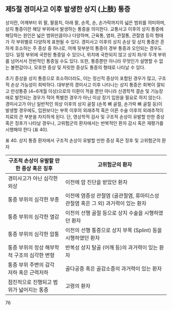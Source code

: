 ## 제5절 경미사고 이후 발생한 상지 (上肢) 통증

상지란, 어깨부터 위 팔, 팔꿈치, 아래 팔, 손목, 손, 손가락까지의 넓은 범위를 의미하며, 상지 통증이란 해당 부위에서 발생하는 통증을 의미한다. 교통사고 이후의 상지 통증에 해당하는 원인은 넓은 범위만큼이나 다양하며, 근육통, 염좌, 관절통, 관절염 등의 형태가 각 부위별로 다양하게 표현될 수 있다. 경미사고 이후의 상지 손상 및 상지 통증은 흔하게 호소하는 주 증상 중 하나로, 어깨 뒷부분의 통증이 경부 통증과 오인되는 경우도 있다. 일정 부위에 국한된 통증일 수 있으나, 위치에 국한되지 않고 상지 좌/우 두개 부위를 넘어서서 전반적인 통증일 수도 있다. 또한, 통증뿐만 아니라 무엇인가 설명할 수 없는 불편감이나, 모호한 증상 및 저릿한 증상도 통증의 형태로 나타날 수 있다.

초기 증상을 상지 통증으로 호소하더라도, 이는 정신적 증상이 포함된 경우가 많고, 구조적 손상 가능성이 희박하다. 대부분의 경미사고 이후 나타나는 상지 통증은 회복이 잘되고 만성통증 (4~6개월 이상)으로의 이환이 적을 뿐만 아니라 신경학적 결손 및 기능장애로 발전되는 경우가 적어 특별한 경우가 아닌 이상 장기 입원을 필요로 하지 않는다. 경미사고가 아닌 일반적인 외상 이후의 상지 골절 (손목 뼈 골절, 손가락 뼈 골절 등)이 발생할 경우에도, 입원보다는 부목 이후의 외래추적 혹은 이른 수술 이후의 외래추적이 치료의 큰 부분을 차지하게 된다. 단, 영상학적 검사 및 구조적 손상이 유발할 만한 증상 혹은 징후가 나타날 경우나, 고위험군의 환자에서는 반복적인 환자 감시 혹은 재평가를 시행해야 한다 (표 40).

표 40. 상지 통증 환자에서 구조적 손상이 유발할 만한 증상 혹은 징후 및 고위험군의 환자

| 구조적 손상이 유발할 만한 증상 혹은 징후 | 고위험군의 환자 |
|---|---|
| 경미사고가 아닌 심각한 외상 | 이전에 암 진단을 받았던 환자 |
| 통증 부위의 심각한 부종 | 이전에 염증성 관절염 (골관절염, 류마티스성 관절염 혹은 그 외) 과거력이 있는 환자 |
| 통증 부위의 심각한 열감 | 이전의 선행 골절 등으로 상지 수술을 시행하였던 환자 |
| 통증 부위의 심각한 압통 | 이전의 선행 통증으로 상지 부목 (Splint) 등을 시행하였던 환자 |
| 통증 부위의 정상 해부학적 구조의 심각한 변형 | 반복성 상지 탈골 (어깨 등)의 과거력이 있는 환자 |
| 통증 부위 주변의 감각 저하 혹은 근력저하 | 골다공증 혹은 골감소증의 과거력이 있는 환자 |
| 점진적으로 진행되고 범위가 넓어지는 통증 | 고령의 환자 |

<PAGE>76